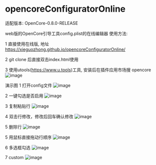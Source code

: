 # opencoreConfiguratorOnline


适配版本: OpenCore-0.8.0-RELEASE




web版的OpenCore引导工具config.plist的在线编辑器
使用方法:

1 直接使用在线版, 地址 https://xieguozhong.github.io/opencoreConfiguratorOnline/


2 git clone 后直接双击index.html使用


3 使用utools(https://www.u.tools)工具, 安装后在插件应用市场搜 opencore
![image](https://github.com/xieguozhong/opencoreConfiguratorOnline/blob/main/readme/utools.png)

演示图
1 打开config文件
![image](https://github.com/xieguozhong/opencoreConfiguratorOnline/blob/main/readme/open.gif)

2 一键勾选是否启用
![image](https://github.com/xieguozhong/opencoreConfiguratorOnline/blob/main/readme/enable.gif)

3 复制粘贴行
![image](https://github.com/xieguozhong/opencoreConfiguratorOnline/blob/main/readme/copy.gif)

4 双击行修改，修改后回车确认修改
![image](https://github.com/xieguozhong/opencoreConfiguratorOnline/blob/main/readme/edit.gif)

5 删除行
![image](https://github.com/xieguozhong/opencoreConfiguratorOnline/blob/main/readme/delete.gif)

5 用鼠标直接拖动行顺序
![image](https://github.com/xieguozhong/opencoreConfiguratorOnline/blob/main/readme/move.gif)

6 多选框勾选
![image](https://github.com/xieguozhong/opencoreConfiguratorOnline/blob/main/readme/checkbox.gif)

7 custom
![image](https://github.com/xieguozhong/opencoreConfiguratorOnline/blob/main/readme/custom.gif)

